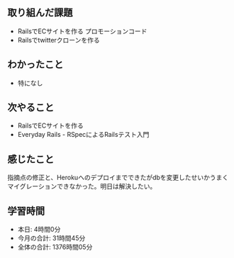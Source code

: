 ## 取り組んだ課題
- RailsでECサイトを作る プロモーションコード
- Railsでtwitterクローンを作る
## わかったこと
- 特になし
## 次やること
- RailsでECサイトを作る
- Everyday Rails - RSpecによるRailsテスト入門
## 感じたこと
指摘点の修正と、Herokuへのデプロイまでできたがdbを変更したせいかうまくマイグレーションできなかった。明日は解決したい。
## 学習時間
- 本日: 4時間0分
- 今月の合計: 31時間45分
- 全体の合計: 1376時間05分
